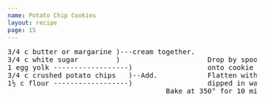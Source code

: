 ```yaml
---
name: Potato Chip Cookies
layout: recipe
page: 15
---
```


<pre>
3/4 c butter or margarine )---cream together.
3/4 c white sugar         )                     Drop by spoonsful
1 egg yolk ------------------)                  onto cookie sheet.
3/4 c crushed potato chips   )--Add.            Flatten with fork
1½ c flour ------------------)                  dipped in water.
                                      Bake at 350° for 10 minutes.
</pre>
